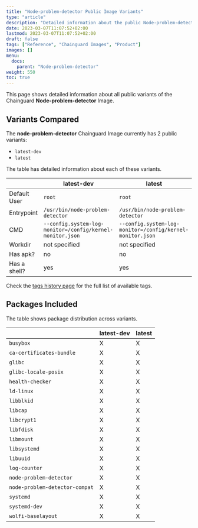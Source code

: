 ```yaml
---
title: "Node-problem-detector Public Image Variants"
type: "article"
description: "Detailed information about the public Node-problem-detector Chainguard Image variants"
date: 2023-03-07T11:07:52+02:00
lastmod: 2023-03-07T11:07:52+02:00
draft: false
tags: ["Reference", "Chainguard Images", "Product"]
images: []
menu:
  docs:
    parent: "Node-problem-detector"
weight: 550
toc: true
---
```


This page shows detailed information about all public variants of the Chainguard **Node-problem-detector** Image.

## Variants Compared
The **node-problem-detector** Chainguard Image currently has 2 public variants: 

- `latest-dev`
- `latest`

The table has detailed information about each of these variants.

|              | latest-dev                                                | latest                                                    |
|--------------|-----------------------------------------------------------|-----------------------------------------------------------|
| Default User | `root`                                                    | `root`                                                    |
| Entrypoint   | `/usr/bin/node-problem-detector`                          | `/usr/bin/node-problem-detector`                          |
| CMD          | `--config.system-log-monitor=/config/kernel-monitor.json` | `--config.system-log-monitor=/config/kernel-monitor.json` |
| Workdir      | not specified                                             | not specified                                             |
| Has apk?     | no                                                        | no                                                        |
| Has a shell? | yes                                                       | yes                                                       |

Check the [tags history page](/chainguard/chainguard-images/reference/node-problem-detector/tags_history/) for the full list of available tags.

## Packages Included
The table shows package distribution across variants.

|                                | latest-dev | latest |
|--------------------------------|------------|--------|
| `busybox`                      | X          | X      |
| `ca-certificates-bundle`       | X          | X      |
| `glibc`                        | X          | X      |
| `glibc-locale-posix`           | X          | X      |
| `health-checker`               | X          | X      |
| `ld-linux`                     | X          | X      |
| `libblkid`                     | X          | X      |
| `libcap`                       | X          | X      |
| `libcrypt1`                    | X          | X      |
| `libfdisk`                     | X          | X      |
| `libmount`                     | X          | X      |
| `libsystemd`                   | X          | X      |
| `libuuid`                      | X          | X      |
| `log-counter`                  | X          | X      |
| `node-problem-detector`        | X          | X      |
| `node-problem-detector-compat` | X          | X      |
| `systemd`                      | X          | X      |
| `systemd-dev`                  | X          | X      |
| `wolfi-baselayout`             | X          | X      |
